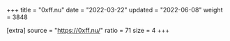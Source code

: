 +++
title = "0xff.nu"
date = "2022-03-22"
updated = "2022-06-08"
weight = 3848

[extra]
source = "https://0xff.nu/"
ratio = 71
size = 4
+++
